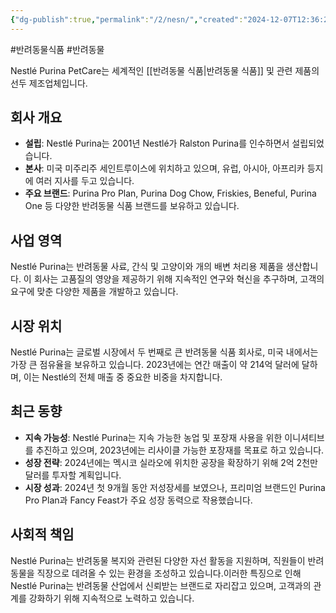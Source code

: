 ```yaml
---
{"dg-publish":true,"permalink":"/2/nesn/","created":"2024-12-07T12:36:25.370+09:00","updated":"2025-07-29T21:37:04.965+09:00"}
---
```


#반려동물식품 #반려동물 

Nestlé Purina PetCare는 세계적인 [[반려동물 식품\|반려동물 식품]] 및 관련 제품의 선두 제조업체입니다.

## 회사 개요

- **설립**: Nestlé Purina는 2001년 Nestlé가 Ralston Purina를 인수하면서 설립되었습니다.
- **본사**: 미국 미주리주 세인트루이스에 위치하고 있으며, 유럽, 아시아, 아프리카 등지에 여러 지사를 두고 있습니다.
- **주요 브랜드**: Purina Pro Plan, Purina Dog Chow, Friskies, Beneful, Purina One 등 다양한 반려동물 식품 브랜드를 보유하고 있습니다.

## 사업 영역

Nestlé Purina는 반려동물 사료, 간식 및 고양이와 개의 배변 처리용 제품을 생산합니다. 이 회사는 고품질의 영양을 제공하기 위해 지속적인 연구와 혁신을 추구하며, 고객의 요구에 맞춘 다양한 제품을 개발하고 있습니다.

## 시장 위치

Nestlé Purina는 글로벌 시장에서 두 번째로 큰 반려동물 식품 회사로, 미국 내에서는 가장 큰 점유율을 보유하고 있습니다. 2023년에는 연간 매출이 약 214억 달러에 달하며, 이는 Nestlé의 전체 매출 중 중요한 비중을 차지합니다.

## 최근 동향

- **지속 가능성**: Nestlé Purina는 지속 가능한 농업 및 포장재 사용을 위한 이니셔티브를 추진하고 있으며, 2023년에는 리사이클 가능한 포장재를 목표로 하고 있습니다.
- **성장 전략**: 2024년에는 멕시코 실라오에 위치한 공장을 확장하기 위해 2억 2천만 달러를 투자할 계획입니다.
- **시장 성과**: 2024년 첫 9개월 동안 저성장세를 보였으나, 프리미엄 브랜드인 Purina Pro Plan과 Fancy Feast가 주요 성장 동력으로 작용했습니다.

## 사회적 책임

Nestlé Purina는 반려동물 복지와 관련된 다양한 자선 활동을 지원하며, 직원들이 반려동물을 직장으로 데려올 수 있는 환경을 조성하고 있습니다.이러한 특징으로 인해 Nestlé Purina는 반려동물 산업에서 신뢰받는 브랜드로 자리잡고 있으며, 고객과의 관계를 강화하기 위해 지속적으로 노력하고 있습니다.